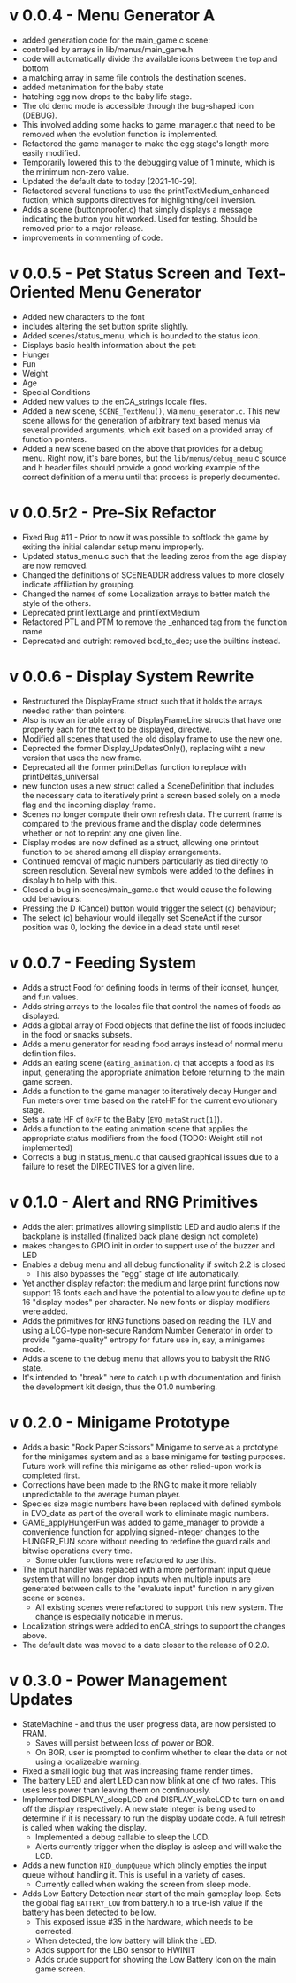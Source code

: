 # v 0.0.4 - Menu Generator A
- added generation code for the main_game.c scene:
 - controlled by arrays in lib/menus/main_game.h
 - code will automatically divide the available icons between the top and bottom
 - a matching array in same file controls the destination scenes.
- added metanimation for the baby state
- hatching egg now drops to the baby life stage.
 - The old demo mode is accessible through the bug-shaped icon (DEBUG).
 - This involved adding some hacks to game_manager.c that need to be removed when the evolution function is implemented.
- Refactored the game manager to make the egg stage's length more easily modified.
 - Temporarily lowered this to the debugging value of 1 minute, which is the minimum non-zero value.
- Updated the default date to today (2021-10-29).
- Refactored several functions to use the printTextMedium_enhanced fuction, which supports directives for highlighting/cell inversion.
- Adds a scene (buttonproofer.c) that simply displays a message indicating the button you hit worked. Used for testing. Should be removed prior to a major release.
- improvements in commenting of code.

# v 0.0.5 - Pet Status Screen and Text-Oriented Menu Generator
- Added new characters to the font
 - includes altering the set button sprite slightly.
- Added scenes/status_menu, which is bounded to the status icon.
 - Displays basic health information about the pet:
  - Hunger
  - Fun
  - Weight
  - Age
  - Special Conditions
- Added new values to the enCA_strings locale files.
- Added a new scene, `SCENE_TextMenu()`, via `menu_generator.c`. This new scene allows for the generation of arbitrary text based menus via several provided arguments, which exit based on a provided array of function pointers.
- Added a new scene based on the above that provides for a debug menu. Right now, it's bare bones, but the `lib/menus/debug_menu` c source and h header files should provide a good working example of the correct definition of a menu until that process is properly documented.


# v 0.0.5r2 - Pre-Six Refactor
- Fixed Bug #11 - Prior to now it was possible to softlock the game by exiting the initial calendar setup menu improperly.
- Updated status_menu.c such that the leading zeros from the age display are now removed.
- Changed the definitions of SCENEADDR address values to more closely indicate affiliation by grouping.
- Changed the names of some Localization arrays to better match the style of the others.
- Deprecated printTextLarge and printTextMedium
- Refactored PTL and PTM to remove the _enhanced tag from the function name
- Deprecated and outright removed bcd_to_dec; use the builtins instead.

# v 0.0.6 - Display System Rewrite
- Restructured the DisplayFrame struct such that it holds the arrays needed rather than pointers.
 - Also is now an iterable array of DisplayFrameLine structs that have one property each for the text to be displayed, directive.
- Modified all scenes that used the old display frame to use the new one.
- Deprected the former Display_UpdatesOnly(), replacing wiht a new version that uses the new frame.
- Deprecated all the former printDeltas function to replace with printDeltas_universal
 - new functon uses a new struct called a SceneDefinition that includes the necessary data to iteratively print a screen based solely on a mode flag and the incoming display frame.
- Scenes no longer compute their own refresh data. The current frame is compared to the previous frame and the display code determines whether or not to reprint any one given line.
- Display modes are now defined as a struct, allowing one printout function to be shared among all display arrangements.
- Continued removal of magic numbers particularly as tied directly to screen resolution. Several new symbols were added to the defines in display.h to help with this.
- Closed a bug in scenes/main_game.c that would cause the following odd behaviours:
 - Pressing the D (Cancel) button would trigger the select (c) behaviour;
 - The select (c) behaviour would illegally set SceneAct if the cursor position was 0, locking the device in a dead state until reset
 
# v 0.0.7 - Feeding System
- Adds a struct Food for defining foods in terms of their iconset, hunger, and fun values.
- Adds string arrays to the locales file that control the names of foods as displayed.
- Adds a global array of Food objects that define the list of foods included in the food or snacks subsets.
- Adds a menu generator for reading food arrays instead of normal menu definition files.
- Adds an eating scene (`eating_animation.c`) that accepts a food as its input, generating the appropriate animation before returning to the main game screen.
- Adds a function to the game manager to iteratively decay Hunger and Fun meters over time based on the rateHF for the current evolutionary stage.
- Sets a rate HF of `0xFF` to the Baby (`EVO_metaStruct[1]`).
- Adds a function to the eating animation scene that applies the appropriate status modifiers from the food (TODO: Weight still not implemented)
- Corrects a bug in status_menu.c that caused graphical issues due to a failure to reset the DIRECTIVES for a given line.

# v 0.1.0 - Alert and RNG Primitives
- Adds the alert primatives allowing simplistic LED and audio alerts if the backplane is installed (finalized back plane design not complete)
- makes changes to GPIO init in order to suppert use of the buzzer and LED
- Enables a debug menu and all debug functionality if switch 2.2 is closed
  - This also bypasses the "egg" stage of life automatically.
- Yet another display refactor: the medium and large print functions now support 16 fonts each and have the potential to allow you to define up to 16 "display modes" per character. No new fonts or display modifiers were added.
- Adds the primitives for RNG functions based on reading the TLV and using a LCG-type non-secure Random Number Generator in order to provide "game-quality" entropy for future use in, say, a minigames mode.
- Adds a scene to the debug menu that allows you to babysit the RNG state.
- It's intended to "break" here to catch up with documentation and finish the development kit design, thus the 0.1.0 numbering.

# v 0.2.0 - Minigame Prototype
- Adds a basic "Rock Paper Scissors" Minigame to serve as a prototype for the minigames system and as a base minigame for testing purposes. Future work will refine this minigame as other relied-upon work is completed first.
- Corrections have been made to the RNG to make it more reliably unpredictable to the average human player.
- Species size magic numbers have been replaced with defined symbols in EVO_data as part of the overall work to eliminate magic numbers.
- GAME_applyHungerFun was added to game_manager to provide a convenience function for applying signed-integer changes to the HUNGER_FUN score without needing to redefine the guard rails and bitwise operations every time.
  - Some older functions were refactored to use this.
- The input handler was replaced with a more performant input queue system that will no longer drop inputs when multiple inputs are generated between calls to the "evaluate input" function in any given scene or scenes.
  - All existing scenes were refactored to support this new system. The change is especially noticable in menus.
- Localization strings were added to enCA_strings to support the changes above.
- The default date was moved to a date closer to the release of 0.2.0.

# v 0.3.0 - Power Management Updates
- StateMachine - and thus the user progress data, are now persisted to FRAM.
  - Saves will persist between loss of power or BOR.
  - On BOR, user is prompted to confirm whether to clear the data or not using a localizeable warning.
- Fixed a small logic bug that was increasing frame render times.
- The battery LED and alert LED can now blink at one of two rates. This uses less power than leaving them on continuously.
- Implemented DISPLAY_sleepLCD and DISPLAY_wakeLCD to turn on and off the display respectively. A new state integer is being used to determine if it is necessary to run the display update code. A full refresh is called when waking the display.
  - Implemented a debug callable to sleep the LCD.
  - Alerts currently trigger when the display is asleep and will wake the LCD.
- Adds a new function `HID_dumpQueue` which blindly empties the input queue without handling it. This is useful in a variety of cases.
  - Currently called when waking the screen from sleep mode.
- Adds Low Battery Detection near start of the main gameplay loop. Sets the global flag `BATTERY_LOW` from battery.h to a true-ish value if the battery has been detected to be low.
  - This exposed issue #35 in the hardware, which needs to be corrected.
  - When detected, the low battery will blink the LED.
  - Adds support for the LBO sensor to HWINIT
  - Adds crude support for showing the Low Battery Icon on the main game screen.